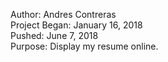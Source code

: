 Author: Andres Contreras <br />
Project Began: January 16, 2018 <br />
Pushed: June 7, 2018 <br />
Purpose: Display my resume online. <br />
